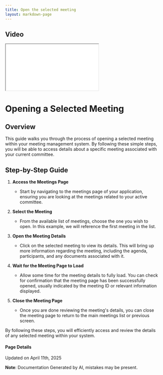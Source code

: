 ```yaml
---
title: Open the selected meeting
layout: markdown-page
---
```


## Video 
<div class="container my-5">
	<div class="embed-responsive embed-responsive-16by9">
		<iframe class="embed-responsive-item" src="..\media\meetings\open_the_selected_meeting\Open_the_selected_meeting.webm" allowfullscreen></iframe>
	</div>
</div>

# Opening a Selected Meeting

## Overview
This guide walks you through the process of opening a selected meeting within your meeting management system. By following these simple steps, you will be able to access details about a specific meeting associated with your current committee.

## Step-by-Step Guide

1. **Access the Meetings Page**
   - Start by navigating to the meetings page of your application, ensuring you are looking at the meetings related to your active committee.

2. **Select the Meeting**
   - From the available list of meetings, choose the one you wish to open. In this example, we will reference the first meeting in the list. 

3. **Open the Meeting Details**
   - Click on the selected meeting to view its details. This will bring up more information regarding the meeting, including the agenda, participants, and any documents associated with it.

4. **Wait for the Meeting Page to Load**
   - Allow some time for the meeting details to fully load. You can check for confirmation that the meeting page has been successfully opened, usually indicated by the meeting ID or relevant information displayed.

5. **Close the Meeting Page**
   - Once you are done reviewing the meeting's details, you can close the meeting page to return to the main meetings list or previous screen.

By following these steps, you will efficiently access and review the details of any selected meeting within your system.

#### Page Details
Updated on April 11th, 2025

**Note**: Documentation Generated by AI, mistakes may be present.